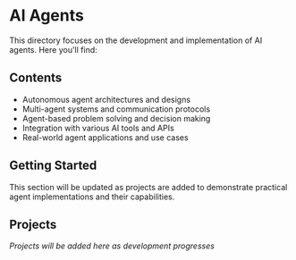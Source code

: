 # AI Agents

This directory focuses on the development and implementation of AI agents. Here you'll find:

## Contents
- Autonomous agent architectures and designs
- Multi-agent systems and communication protocols
- Agent-based problem solving and decision making
- Integration with various AI tools and APIs
- Real-world agent applications and use cases

## Getting Started
This section will be updated as projects are added to demonstrate practical agent implementations and their capabilities.

## Projects
*Projects will be added here as development progresses*